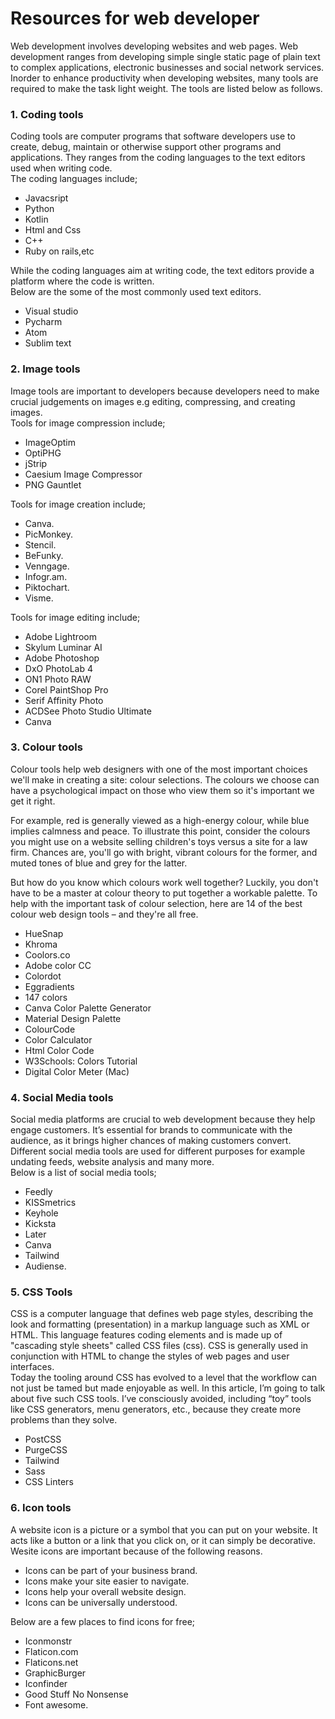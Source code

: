 # Resources for web developer
Web development involves developing websites and web pages. Web development ranges from developing simple single static page of plain text to complex applications, electronic businesses and social network services. Inorder to enhance productivity when developing websites, many tools are required to make the task light weight.
The tools are listed below as follows.

### 1. Coding tools
Coding tools are computer programs that software developers use to create, debug, maintain or otherwise support other programs and applications.
They ranges from the coding languages to the text editors used when writing code.  
The coding languages include;  
- Javacsript 
- Python
- Kotlin 
- Html and Css 
- C++ 
- Ruby on rails,etc  

While the coding languages aim at writing code, the text editors provide a platform where the code is written.  
Below are the some of the most commonly used text editors.  
- Visual studio
- Pycharm
- Atom
- Sublim text

### 2. Image tools
Image tools are important to developers because developers need to make crucial judgements on images e.g editing, compressing, and creating images.  
Tools for image compression include;
- ImageOptim
- OptiPHG
- jStrip
- Caesium Image Compressor
- PNG Gauntlet   

Tools for image creation include;  
- Canva.
- PicMonkey.
- Stencil.
- BeFunky.
- Venngage.
- Infogr.am.
- Piktochart.
- Visme.  

Tools for image editing include;  
- Adobe Lightroom
- Skylum Luminar AI
- Adobe Photoshop
- DxO PhotoLab 4
- ON1 Photo RAW
- Corel PaintShop Pro
- Serif Affinity Photo
- ACDSee Photo Studio Ultimate
- Canva

### 3. Colour tools
Colour tools help web designers with one of the most important choices we'll make in creating a site: colour selections. The colours we choose can have a psychological impact on those who view them so it's important we get it right.

For example, red is generally viewed as a high-energy colour, while blue implies calmness and peace. To illustrate this point, consider the colours you might use on a website selling children's toys versus a site for a law firm. Chances are, you'll go with bright, vibrant colours for the former, and muted tones of blue and grey for the latter.

But how do you know which colours work well together? Luckily, you don't have to be a master at colour theory to put together a workable palette. To help with the important task of colour selection, here are 14 of the best colour web design tools – and they're all free.
- HueSnap
- Khroma
- Coolors.co
- Adobe color CC
- Colordot
- Eggradients
- 147 colors
- Canva Color Palette Generator
- Material Design Palette
- ColourCode
- Color Calculator
- Html Color Code
- W3Schools: Colors Tutorial
- Digital Color Meter (Mac)

### 4. Social Media tools
Social media platforms are crucial to web development because they help engage customers. It’s essential for brands to communicate with the audience, as it brings higher chances of making customers convert.  
Different social media tools are used for different purposes for example undating feeds, website analysis and many more.  
Below is a list of social media tools;  
- Feedly
- KISSmetrics
- Keyhole
- Kicksta
- Later
- Canva
- Tailwind
- Audiense.   

### 5. CSS Tools  
CSS is a computer language that defines web page styles, describing the look and formatting (presentation) in a markup language such as XML or HTML. This language features coding elements and is made up of "cascading style sheets" called CSS files (css). CSS is generally used in conjunction with HTML to change the styles of web pages and user interfaces.  
Today the tooling around CSS has evolved to a level that the workflow can not just be tamed but made enjoyable as well. In this article, I’m going to talk about five such CSS tools. I’ve consciously avoided, including “toy” tools like CSS generators, menu generators, etc., because they create more problems than they solve.  
- PostCSS
- PurgeCSS
- Tailwind
- Sass
- CSS Linters  

### 6. Icon tools  
A website icon is a picture or a symbol that you can put on your website. It acts like a button or a link that you click on, or it can simply be decorative.  
Wesite icons are important because of the following reasons.  
- Icons can be part of your business brand.  
- Icons make your site easier to navigate.  
- Icons help your overall website design.  
- Icons can be universally understood.

Below are a few places to find icons for free;  
- Iconmonstr
- Flaticon.com
- Flaticons.net 
- GraphicBurger
- Iconfinder
- Good Stuff No Nonsense
- Font awesome.



